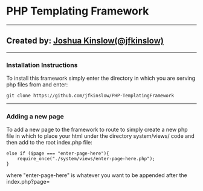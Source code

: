 # PHP Templating Framework #
---
## Created by: [Joshua Kinslow(@jfkinslow)](https://github.com/jfkinslow) ##
---
### Installation Instructions ###
To install this framework simply enter the directory in which you are serving php files from and enter:

	git clone https://github.com/jfkinslow/PHP-TemplatingFramework
---
### Adding a new page ###
To add a new page to the framework to route to simply create a new php file in which to place your html under the directory system/views/ code and then
add to the root index.php file: 
	
	else if ($page === "enter-page-here"){
		require_once("./system/views/enter-page-here.php");
	}
where "enter-page-here" is whatever you want to be appended after the index.php?page=